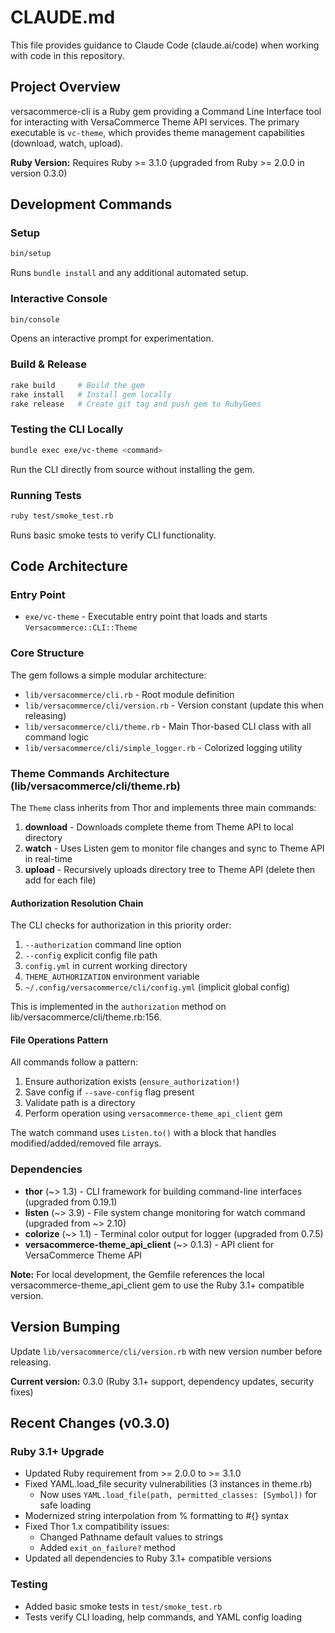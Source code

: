 # CLAUDE.md

This file provides guidance to Claude Code (claude.ai/code) when working with code in this repository.

## Project Overview

versacommerce-cli is a Ruby gem providing a Command Line Interface tool for interacting with VersaCommerce Theme API services. The primary executable is `vc-theme`, which provides theme management capabilities (download, watch, upload).

**Ruby Version:** Requires Ruby >= 3.1.0 (upgraded from Ruby >= 2.0.0 in version 0.3.0)

## Development Commands

### Setup
```sh
bin/setup
```
Runs `bundle install` and any additional automated setup.

### Interactive Console
```sh
bin/console
```
Opens an interactive prompt for experimentation.

### Build & Release
```sh
rake build     # Build the gem
rake install   # Install gem locally
rake release   # Create git tag and push gem to RubyGems
```

### Testing the CLI Locally
```sh
bundle exec exe/vc-theme <command>
```
Run the CLI directly from source without installing the gem.

### Running Tests
```sh
ruby test/smoke_test.rb
```
Runs basic smoke tests to verify CLI functionality.

## Code Architecture

### Entry Point
- `exe/vc-theme` - Executable entry point that loads and starts `Versacommerce::CLI::Theme`

### Core Structure
The gem follows a simple modular architecture:

- `lib/versacommerce/cli.rb` - Root module definition
- `lib/versacommerce/cli/version.rb` - Version constant (update this when releasing)
- `lib/versacommerce/cli/theme.rb` - Main Thor-based CLI class with all command logic
- `lib/versacommerce/cli/simple_logger.rb` - Colorized logging utility

### Theme Commands Architecture (lib/versacommerce/cli/theme.rb)

The `Theme` class inherits from Thor and implements three main commands:

1. **download** - Downloads complete theme from Theme API to local directory
2. **watch** - Uses Listen gem to monitor file changes and sync to Theme API in real-time
3. **upload** - Recursively uploads directory tree to Theme API (delete then add for each file)

#### Authorization Resolution Chain
The CLI checks for authorization in this priority order:
1. `--authorization` command line option
2. `--config` explicit config file path
3. `config.yml` in current working directory
4. `THEME_AUTHORIZATION` environment variable
5. `~/.config/versacommerce/cli/config.yml` (implicit global config)

This is implemented in the `authorization` method on lib/versacommerce/cli/theme.rb:156.

#### File Operations Pattern
All commands follow a pattern:
1. Ensure authorization exists (`ensure_authorization!`)
2. Save config if `--save-config` flag present
3. Validate path is a directory
4. Perform operation using `versacommerce-theme_api_client` gem

The watch command uses `Listen.to()` with a block that handles modified/added/removed file arrays.

### Dependencies
- **thor** (~> 1.3) - CLI framework for building command-line interfaces (upgraded from 0.19.1)
- **listen** (~> 3.9) - File system change monitoring for watch command (upgraded from ~> 2.10)
- **colorize** (~> 1.1) - Terminal color output for logger (upgraded from 0.7.5)
- **versacommerce-theme_api_client** (~> 0.1.3) - API client for VersaCommerce Theme API

**Note:** For local development, the Gemfile references the local versacommerce-theme_api_client gem to use the Ruby 3.1+ compatible version.

## Version Bumping
Update `lib/versacommerce/cli/version.rb` with new version number before releasing.

**Current version:** 0.3.0 (Ruby 3.1+ support, dependency updates, security fixes)

## Recent Changes (v0.3.0)

### Ruby 3.1+ Upgrade
- Updated Ruby requirement from >= 2.0.0 to >= 3.1.0
- Fixed YAML.load_file security vulnerabilities (3 instances in theme.rb)
  - Now uses `YAML.load_file(path, permitted_classes: [Symbol])` for safe loading
- Modernized string interpolation from % formatting to #{} syntax
- Fixed Thor 1.x compatibility issues:
  - Changed Pathname default values to strings
  - Added `exit_on_failure?` method
- Updated all dependencies to Ruby 3.1+ compatible versions

### Testing
- Added basic smoke tests in `test/smoke_test.rb`
- Tests verify CLI loading, help commands, and YAML config loading
